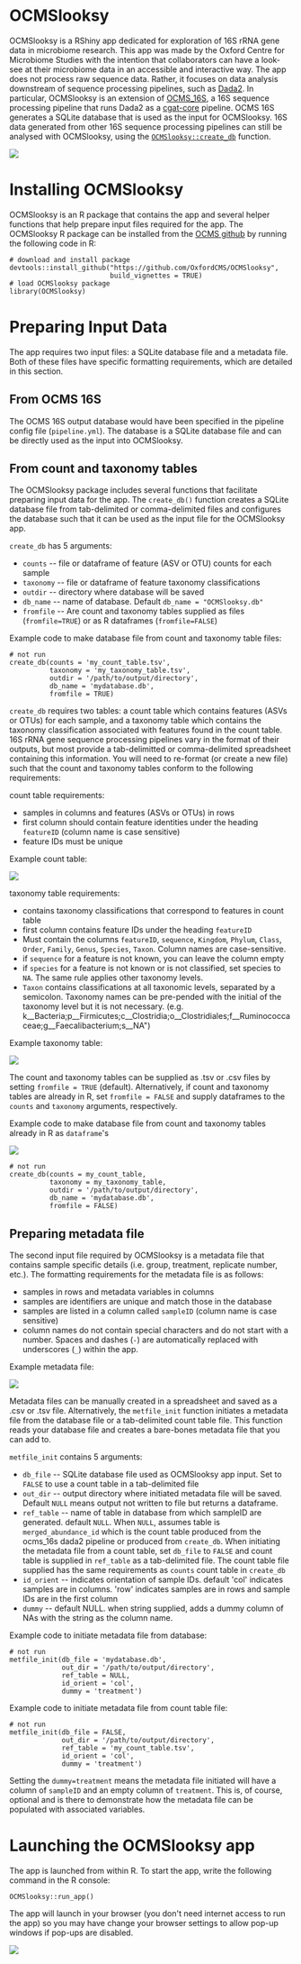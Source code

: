 # OCMSlooksy
OCMSlooksy is a RShiny app dedicated for exploration of 16S rRNA gene data in microbiome research. This app was made by the Oxford Centre for Microbiome Studies with the intention that collaborators can have a look-see at their microbiome data in an accessible and interactive way. The app does not process raw sequence data. Rather, it focuses on data analysis downstream of sequence processing pipelines, such as [Dada2](https://benjjneb.github.io/dada2/tutorial.html). In particular, OCMSlooksy is an extension of [OCMS_16S](https://ocms-16s.readthedocs.io/en/latest/), a 16S sequence processing pipeline that runs Dada2 as a [cgat-core](https://cgat-core.readthedocs.io/en/latest/) pipeline. OCMS 16S generates a SQLite database that is used as the input for OCMSlooksy. 16S data generated from other 16S sequence processing pipelines can still be analysed with OCMSlooksy, using the [`OCMSlooksy::create_db`](#preparing-input-data-prepareinput) function. 

![](vignettes/screenshots/workflow.png)

# Installing OCMSlooksy
OCMSlooksy is an R package that contains the app and several helper functions that help prepare input files required for the app. The OCMSlooksy R package can be installed from the [OCMS github](https://github.com/OxfordCMS/OCMSlooksy) by running the following code in R:

```
# download and install package
devtools::install_github("https://github.com/OxfordCMS/OCMSlooksy", 
                         build_vignettes = TRUE)
# load OCMSlooksy package
library(OCMSlooksy)
```

# Preparing Input Data
The app requires two input files: a SQLite database file and a metadata file. Both of these files have specific formatting requirements, which are detailed in this section.

## From OCMS 16S
The OCMS 16S output database would have been specified in the pipeline config file (`pipeline.yml`). The database is a SQLite database file and can be directly used as the input into OCMSlooksy.

## From count and taxonomy tables

The OCMSlooksy package includes several functions that facilitate preparing input data for the app. The `create_db()` function creates a SQLite database file from tab-delimited or comma-delimited files and configures the database such that it can be used as the input file for the OCMSlooksy app.

`create_db` has 5 arguments:

* `counts` -- file or dataframe of feature (ASV or OTU) counts for each sample
* `taxonomy` -- file or dataframe of feature taxonomy classifications
* `outdir` -- directory where database will be saved
* `db_name` -- name of database. Default `db_name = "OCMSlooksy.db"`
* `fromfile` -- Are count and taxonomy tables supplied as files (`fromfile=TRUE`) or as R dataframes (`fromfile=FALSE`)

Example code to make database file from count and taxonomy table files:

```
# not run
create_db(counts = 'my_count_table.tsv',
          taxonomy = 'my_taxonomy_table.tsv',
          outdir = '/path/to/output/directory',
          db_name = 'mydatabase.db',
          fromfile = TRUE)
```

`create_db` requires two tables: a count table which contains features (ASVs or OTUs) for each sample, and a taxonomy table which contains the taxonomy classification associated with features found in the count table. 16S rRNA gene sequence processing pipelines vary in the format of their outputs, but most provide a tab-delimitted or comma-delimited spreadsheet containing this information. You will need to re-format (or create a new file) such that the count and taxonomy tables conform to the following requirements:

 count table requirements:
 
 * samples in columns and features (ASVs or OTUs) in rows
 * first column should contain feature identities under the heading `featureID` (column name is case sensitive)
 * feature IDs must be unique
 
 Example count table:
 
![](vignettes/screenshots/examplecount.png)
 
 taxonomy table requirements:
 
 * contains taxonomy classifications that correspond to features in count table
 * first column contains feature IDs under the heading `featureID`
 * Must contain the columns `featureID`, `sequence`,
   `Kingdom`, `Phylum`, `Class`, `Order`, `Family`,
   `Genus`, `Species`, `Taxon`. Column names are case-sensitive.
 * if `sequence` for a feature is not known, you can leave the column empty
 * if `species` for a feature is not known or is not classified, set species to `NA`. The same rule applies other taxonomy levels.
 * `Taxon` contains classifications at all taxonomic levels, separated by a semicolon. Taxonomy names can be pre-pended with the initial of the taxonomy level but it is not necessary.
 (e.g. k__Bacteria;p__Firmicutes;c__Clostridia;o__Clostridiales;f__Ruminococcaceae;g__Faecalibacterium;s__NA")

Example taxonomy table:

![](vignettes/screenshots/exampletaxonomy.png)

The count and taxonomy tables can be supplied as .tsv or .csv files by setting `fromfile = TRUE` (default). Alternatively, if count and taxonomy tables are already in R, set `fromfile = FALSE` and supply dataframes to the `counts` and `taxonomy` arguments, respectively.


Example code to make database file from count and taxonomy tables already in R as `dataframe`'s

![](vignettes/screenshots/exampledataframe.png)

```{r example-createdb3, echo=TRUE, eval=FALSE}
# not run
create_db(counts = my_count_table,
          taxonomy = my_taxonomy_table,
          outdir = '/path/to/output/directory',
          db_name = 'mydatabase.db',
          fromfile = FALSE)
```

## Preparing metadata file
The second input file required by OCMSlooksy is a metadata file that contains sample specific details (i.e. group, treatment, replicate number, etc.). The formatting requirements for the metadata file is as follows:

* samples in rows and metadata variables in columns
* samples are identifiers are unique and match those in the database
* samples are listed in a column called `sampleID` (column name is case sensitive)
* column names do not contain special characters and do not start with a number. Spaces and dashes (`-`) are automatically replaced with underscores (`_`) within the app.

Example metadata file:

![](vignettes/screenshots/examplemetadata.png)

Metadata files can be manually created in a spreadsheet and saved as a .csv or .tsv file. Alternatively, the `metfile_init` function initiates a metadata file from the database file or a tab-delimited count table file. This function reads your database file and creates a bare-bones metadata file that you can add to.

`metfile_init` contains 5 arguments:

* `db_file` -- SQLite database file used as OCMSlooksy app input. Set to `FALSE` to use a count table in a tab-delimited file
* `out_dir` -- output directory where initiated metadata file will be saved. Default `NULL` means output not written to file but returns a dataframe.
* `ref_table` -- name of table in database from which sampleID are generated. default `NULL`. When `NULL`, assumes table is `merged_abundance_id` which is the count table produced from the ocms_16s dada2 pipeline or produced from `create_db`. When initiating the metadata file from a count table, set `db_file`
   to `FALSE` and count table is supplied in `ref_table` as a tab-delimited file. The count table file supplied has the same requirements as `counts` count table in `create_db` 
* `id_orient` -- indicates orientation of sample IDs. default 'col' indicates
   samples are in columns. 'row' indicates samples are in rows and
   sample IDs are in the first column
* `dummy` -- default NULL. when string supplied, adds a dummy column of NAs with the string as the column name.

Example code to initiate metadata file from database:

```
# not run
metfile_init(db_file = 'mydatabase.db',
             out_dir = '/path/to/output/directory',
             ref_table = NULL,
             id_orient = 'col',
             dummy = 'treatment')
```

Example code to initiate metadata file from count table file:
```
# not run
metfile_init(db_file = FALSE,
             out_dir = '/path/to/output/directory',
             ref_table = 'my_count_table.tsv',
             id_orient = 'col',
             dummy = 'treatment')
```

Setting the `dummy=treatment` means the metadata file initiated will have a column of `sampleID` and an empty column of `treatment`. This is, of course, optional and is there to demonstrate how the metadata file can be populated with associated variables.

# Launching the OCMSlooksy app
The app is launched from within R. To start the app, write the following command in the R console:

```
OCMSlooksy::run_app()
```

The app will launch in your browser (you don't need internet access to run the app) so you may have change your browser settings to allow pop-up windows if pop-ups are disabled.

![](vignettes/screenshots/intro.png)